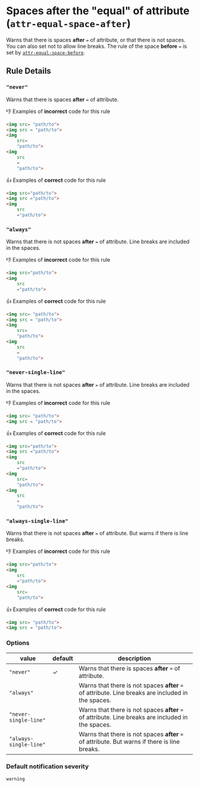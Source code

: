 # Spaces after the "equal" of attribute (`attr-equal-space-after`)

Warns that there is spaces **after** `=` of attribute, or that there is not spaces. You can also set not to allow line breaks. The rule of the space **before** `=` is set by [`attr-equal-space-before`](../markuplint-rule-attr-equal-space-before).

## Rule Details

### `"never"`

Warns that there is spaces **after** `=` of attribute.

👎 Examples of **incorrect** code for this rule

```html
<img src= "path/to">
<img src = "path/to">
<img
	src=
	"path/to">
<img
	src
	=
	"path/to">
```

👍 Examples of **correct** code for this rule

```html
<img src="path/to">
<img src ="path/to">
<img
	src
	="path/to">
```

### `"always"`

Warns that there is not spaces **after** `=` of attribute. Line breaks are included in the spaces.

👎 Examples of **incorrect** code for this rule

```html
<img src="path/to">
<img
	src
	="path/to">
```

👍 Examples of **correct** code for this rule

```html
<img src= "path/to">
<img src = "path/to">
<img
	src=
	"path/to">
<img
	src
	=
	"path/to">
```

### `"never-single-line"`

Warns that there is not spaces **after** `=` of attribute. Line breaks are included in the spaces.

👎 Examples of **incorrect** code for this rule

```html
<img src= "path/to">
<img src = "path/to">
```

👍 Examples of **correct** code for this rule

```html
<img src="path/to">
<img src ="path/to">
<img
	src
	="path/to">
<img
	src=
	"path/to">
<img
	src
	=
	"path/to">
```

### `"always-single-line"`

Warns that there is not spaces **after** `=` of attribute. But warns if there is line breaks.

👎 Examples of **incorrect** code for this rule

```html
<img src="path/to">
<img
	src
	="path/to">
<img
	src=
	"path/to">
```

👍 Examples of **correct** code for this rule

```html
<img src= "path/to">
<img src = "path/to">
```

### Options

value|default|description
---|---|---
`"never"`|✓|Warns that there is spaces **after** `=` of attribute.
`"always"`||Warns that there is not spaces **after** `=` of attribute. Line breaks are included in the spaces.
`"never-single-line"`||Warns that there is not spaces **after** `=` of attribute. Line breaks are included in the spaces.
`"always-single-line"`||Warns that there is not spaces **after** `=` of attribute. But warns if there is line breaks.

### Default notification severity

`warning`
